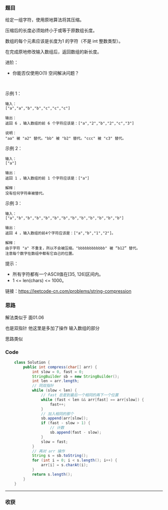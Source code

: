 ### 题目

给定一组字符，使用原地算法将其压缩。

压缩后的长度必须始终小于或等于原数组长度。

数组的每个元素应该是长度为1 的字符（不是 int 整数类型）。

在完成原地修改输入数组后，返回数组的新长度。

进阶：
- 你能否仅使用O(1) 空间解决问题？

 

示例 1：
```
输入：
["a","a","b","b","c","c","c"]

输出：
返回 6 ，输入数组的前 6 个字符应该是：["a","2","b","2","c","3"]

说明：
"aa" 被 "a2" 替代。"bb" 被 "b2" 替代。"ccc" 被 "c3" 替代。
```
示例 2：
```
输入：
["a"]

输出：
返回 1 ，输入数组的前 1 个字符应该是：["a"]

解释：
没有任何字符串被替代。
```
示例 3：
```
输入：
["a","b","b","b","b","b","b","b","b","b","b","b","b"]

输出：
返回 4 ，输入数组的前4个字符应该是：["a","b","1","2"]。

解释：
由于字符 "a" 不重复，所以不会被压缩。"bbbbbbbbbbbb" 被 “b12” 替代。
注意每个数字在数组中都有它自己的位置。
```

提示：

- 所有字符都有一个ASCII值在[35, 126]区间内。
- 1 <= len(chars) <= 1000。

链接：https://leetcode-cn.com/problems/string-compression

### 思路

解法类似于 面01.06

也是双指针 他这里是多加了操作 输入数组的部分

思路类似

### Code
```java
    class Solution {
        public int compress(char[] arr) {
            int slow = 0, fast = 0;
            StringBuilder sb = new StringBuilder();
            int len = arr.length;
            // 同双指针
            while (slow < len) {
                // fast 总是到最后一个相同的再下一个位置
                while (fast < len && arr[fast] == arr[slow]) {
                    fast++;
                }
                // 加入相同的那个
                sb.append(arr[slow]);
                if (fast - slow > 1) {
                    // 计数
                    sb.append(fast - slow);
                }
                slow = fast;
            }
            // 再对 arr 操作
            String s = sb.toString();
            for (int i = 0; i < s.length(); i++) {
                arr[i] = s.charAt(i);
            }
            return s.length();
        }
    }
```
*** 
### 收获
